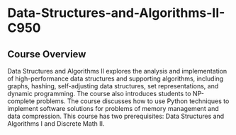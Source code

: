 # Data-Structures-and-Algorithms-II-C950
## Course Overview
<p>Data Structures and Algorithms II explores the analysis and implementation of high-performance data structures and supporting algorithms, 
including graphs, hashing, self-adjusting data structures, set representations, and dynamic programming. The course also introduces students to NP-complete problems. 
The course discusses how to use Python techniques to implement software solutions for problems of memory management and data compression. This course has two prerequisites: 
Data Structures and Algorithms I and Discrete Math II.</p>
